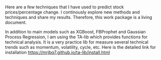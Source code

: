 Here are a few techniques that I have used to predict stock prices/percentage change. I continously explore new methods and techniques and share my results. Therefore, this work package is a living document.

In addition to main models such as XGBoost, FBProphet and Gaussian Process Regression, I am using the TA-lib which provides functions for technical analysis. It is a very practice lib for measure several technical trends such as momentum, volatility, cycle, etc. Here is the detailed link for installation https://mrjbq7.github.io/ta-lib/install.html

